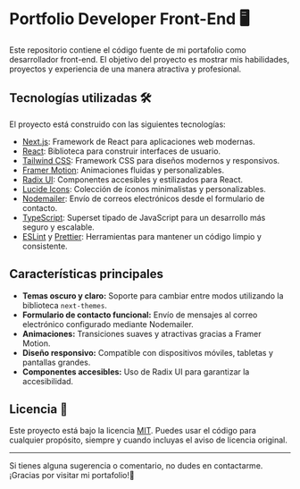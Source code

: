 # Portfolio Developer Front-End 🖥️

Este repositorio contiene el código fuente de mi portafolio como desarrollador front-end. El objetivo del proyecto es mostrar mis habilidades, proyectos y experiencia de una manera atractiva y profesional.

## Tecnologías utilizadas 🛠️

El proyecto está construido con las siguientes tecnologías:

- [Next.js](https://nextjs.org/): Framework de React para aplicaciones web modernas.
- [React](https://react.dev/): Biblioteca para construir interfaces de usuario.
- [Tailwind CSS](https://tailwindcss.com/): Framework CSS para diseños modernos y responsivos.
- [Framer Motion](https://www.framer.com/motion/): Animaciones fluidas y personalizables.
- [Radix UI](https://www.radix-ui.com/): Componentes accesibles y estilizados para React.
- [Lucide Icons](https://lucide.dev/): Colección de íconos minimalistas y personalizables.
- [Nodemailer](https://nodemailer.com/): Envío de correos electrónicos desde el formulario de contacto.
- [TypeScript](https://www.typescriptlang.org/): Superset tipado de JavaScript para un desarrollo más seguro y escalable.
- [ESLint](https://eslint.org/) y [Prettier](https://prettier.io/): Herramientas para mantener un código limpio y consistente.

## Características principales

- **Temas oscuro y claro:** Soporte para cambiar entre modos utilizando la biblioteca `next-themes`.
- **Formulario de contacto funcional:** Envío de mensajes al correo electrónico configurado mediante Nodemailer.
- **Animaciones:** Transiciones suaves y atractivas gracias a Framer Motion.
- **Diseño responsivo:** Compatible con dispositivos móviles, tabletas y pantallas grandes.
- **Componentes accesibles:** Uso de Radix UI para garantizar la accesibilidad.

## Licencia 📄

Este proyecto está bajo la licencia [MIT](LICENSE). Puedes usar el código para cualquier propósito, siempre y cuando incluyas el aviso de licencia original.

---

Si tienes alguna sugerencia o comentario, no dudes en contactarme. ¡Gracias por visitar mi portafolio!🙌
